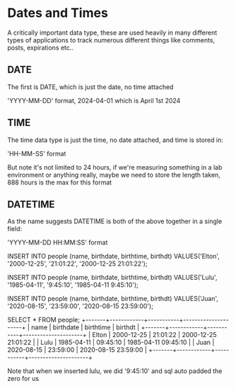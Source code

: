 # Dates and Times 

A critically important data type, these are used heavily in many different types of applications to track numerous different things like comments, posts, expirations etc.. 

## DATE 

The first is DATE, which is just the date, no time attached

'YYYY-MM-DD' format, 2024-04-01 which is April 1st 2024

## TIME 

The time data type is just the time, no date attached, and time is stored in:

'HH-MM-SS' format

But note it's not limited to 24 hours, if we're measuring something in a lab environment or anything really, maybe we need to store the length taken, 888 hours is the max for this format

## DATETIME

As the name suggests DATETIME is both of the above together in a single field: 

'YYYY-MM-DD HH:MM:SS' format

INSERT INTO people (name, birthdate, birthtime, birthdt) VALUES('Elton', '2000-12-25', '21:01:22', '2000-12-25 21:01:22');

INSERT INTO people (name, birthdate, birthtime, birthdt) VALUES('Lulu', '1985-04-11', '9:45:10', '1985-04-11 9:45:10');

INSERT INTO people (name, birthdate, birthtime, birthdt) VALUES('Juan', '2020-08-15', '23:59:00', '2020-08-15 23:59:00');

SELECT * FROM people;
+-------+------------+-----------+---------------------+
| name  | birthdate  | birthtime | birthdt             |
+-------+------------+-----------+---------------------+
| Elton | 2000-12-25 | 21:01:22  | 2000-12-25 21:01:22 |
| Lulu  | 1985-04-11 | 09:45:10  | 1985-04-11 09:45:10 |
| Juan  | 2020-08-15 | 23:59:00  | 2020-08-15 23:59:00 |
+-------+------------+-----------+---------------------+

Note that when we inserted lulu, we did '9:45:10' and sql auto padded the zero for us 